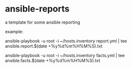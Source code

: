 # ansible-reports
a template for some ansible reporting

example:

ansible-playbook -u root -i ~/hosts.inventory report.yml | tee ansible.report.$(date +%y%d%m%H%M%S).txt

ansible-playbook -u root -i ~/hosts.inventory facts.yml | tee ansible.facts.$(date +%y%d%m%H%M%S).txt
